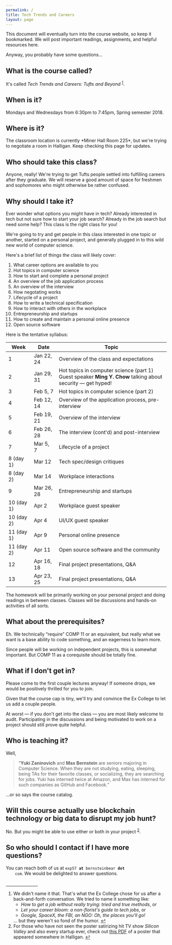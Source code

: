```yaml
---
permalink: /
title: Tech Trends and Careers
layout: page
---
```


<p>
This document will eventually turn into the course website, so keep
it bookmarked. We will post important readings, assignments, and
helpful resources here.
</p>
<p>
Anyway, you probably have some questions...
</p>

<h2>What is the course called?</h2>
<p>
It's called <i>Tech Trends and Careers: Tufts and Beyond</i>
<sup id="fnref:naming"><a href="#fn:naming" class="footnote">1</a></sup>.
</p>

<h2>When is it?</h2>
<p>
Mondays and Wednesdays from 6:30pm to 7:45pm, Spring semester 2018.
</p>

<h2>Where is it?</h2>
<p>
The classroom location is currently *Miner Hall Room 225*, but we're trying to
negotiate a room in Halligan. Keep checking this page for updates.
</p>

<h2>Who should take this class?</h2>
<p>
Anyone, really! We're trying to get Tufts people settled into fulfilling
careers after they graduate. We will reserve a good amount of space for
freshmen and sophomores who might otherwise be rather confused.
</p>

<h2>Why should I take it?</h2>
<p>
Ever wonder what options you might have in tech? Already interested in tech but
not sure how to start your job search? Already in the job search but need some
help? This class is the right class for you!
</p>
<p>
We're going to try and get people in this class interested in one topic or
another, started on a personal project, and generally plugged in to this wild
new world of computer science.
</p>
<div class="para">
    Here's a brief list of things the class will likely cover:
    <ol>
        <li>What career options are available to you</li>
        <li>Hot topics in computer science</li>
        <li>How to start and complete a personal project</li>
        <li>An overview of the job application process</li>
        <li>An overview of the interview</li>
        <li>How negotating works</li>
        <li>Lifecycle of a project</li>
        <li>How to write a technical specification</li>
        <li>How to interact with others in the workplace</li>
        <li>Entrepreneurship and startups</li>
        <li>How to create and maintain a personal online presence</li>
        <li>Open source software</li>
    </ol>

</div>
<p>
Here is the tentative syllabus:
</p>
<table id="syllabus">
    <thead>
        <tr><th>Week</th><th>Date</th><th>Topic</th></tr>
    </thead>
    <tbody>
        <tr>
            <td>1</td>
            <td>Jan 22, 24</td>
            <td>Overview of the class and expectations</td>
        </tr>
        <tr>
            <td>2</td>
            <td>Jan 29, 31</td>
            <td>
            Hot topics in computer science (part 1)
            <br />
            Guest speaker <b>Ming Y. Chow</b> talking about security &mdash;
            get hyped!
            </td>
        </tr>
        <tr>
            <td>3</td>
            <td>Feb 5, 7</td>
            <td>Hot topics in computer science (part 2)</td>
        </tr>
        <tr>
            <td>4</td>
            <td>Feb 12, 14</td>
            <td>Overview of the application process, pre-interview</td>
        </tr>
        <tr>
            <td>5</td>
            <td>Feb 19, 21</td>
            <td>Overview of the interview</td>
        </tr>
        <tr>
            <td>6</td>
            <td>Feb 26, 28</td>
            <td>The interview (cont'd) and post-interview</td>
        </tr>
        <tr>
            <td>7</td>
            <td>Mar 5, 7</td>
            <td>Lifecycle of a project</td>
        </tr>
        <tr>
            <td>8 (day 1)</td>
            <td>Mar 12</td>
            <td>Tech spec/design critiques</td>
        </tr>
        <tr>
            <td>8 (day 2)</td>
            <td>Mar 14</td>
            <td>Workplace interactions</td>
        </tr>
        <tr>
            <td>9</td>
            <td>Mar 26, 28</td>
            <td>Entrepreneurship and startups</td>
        </tr>
        <tr>
            <td>10 (day 1)</td>
            <td>Apr 2</td>
            <td>Workplace guest speaker</td>
        </tr>
        <tr>
            <td>10 (day 2)</td>
            <td>Apr 4</td>
            <td>UI/UX guest speaker</td>
        </tr>
        <tr>
            <td>11 (day 1)</td>
            <td>Apr 9</td>
            <td>Personal online presence</td>
        </tr>
        <tr>
            <td>11 (day 2)</td>
            <td>Apr 11</td>
            <td>Open source software and the community</td>
        </tr>
        <tr>
            <td>12</td>
            <td>Apr 16, 18</td>
            <td>Final project presentations, Q&amp;A</td>
        </tr>
        <tr>
            <td>13</td>
            <td>Apr 23, 25</td>
            <td>Final project presentations, Q&amp;A</td>
        </tr>
    </tbody>
</table>
<p>
The homework will be primarily working on your personal project and doing
readings in between classes. Classes will be discussions and hands-on
activities of all sorts.
</p>

<h2>What about the prerequisites?</h2>
<p>
Eh. We technically &#8220;require&#8221; COMP 11 or an equivalent, but really
what we want is a base ability to code something, and an eagerness to learn
more.
</p>
<p>
Since people will be working on independent projects, this is somewhat
important. But COMP 11 as a corequisite should be totally fine.
</p>

<h2>What if I don't get in?</h2>
<p>
Please come to the first couple lectures anyway! If someone drops, we would be
positively thrilled for you to join.
</p>
<p>
Given that the course cap is tiny, we'll try and convince the Ex College to let
us add a couple people.
</p>
<p>
At worst &mdash; if you don't get into the class &mdash; you are most likely
welcome to audit. Participating in the discussions and being motivated to work
on a project should still prove quite helpful.
</p>

<h2>Who is teaching it?</h2>
<p>
Well,
<blockquote>
    &#8220;<b>Yuki Zaninovich</b> and <b>Max Bernstein</b> are seniors majoring
    in Computer Science.  When they are not studying, eating, sleeping, being
    TAs for their favorite classes, or socializing, they are searching for
    jobs. Yuki has interned twice at Amazon, and Max has interned for such
    companies as GitHub and Facebook.&#8221;
</blockquote>
</p>
<p>
...or so says the course catalog.
</p>

<h2>Will this course actually use blockchain technology or big
    data to disrupt my job hunt?</h2>
<p>No. But you might be able to use either or both in your project
<sup id="fnref:disrupt"><a href="#fn:disrupt" class="footnote">2</a></sup>.
</p>

<h2>So who should I contact if I have more questions?</h2>
<p>
You can reach both of us at <code>exp57 <b>at</b> bernsteinbear <b>dot</b>
    com</code>.  We would be delighted to answer questions.
</p>

<br />
<hr style="max-width: 100px; margin: 0px;" />
<!-- Footnotes -->

<div class="para">
    <ol class="footnotes">
        <li id="fn:naming">
            We didn't name it that. That's what the Ex College chose for us
            after a back-and-forth conversation. We tried to name it something
            like:
            <ul>
                <li><i>How to get a job without really trying: tried and true
                        methods</i>, or</li>
                <li><i>Let your career bloom: a non-florist's guide to tech
                        jobs</i>, or</li>
                <li><i>Google, SpaceX, the FBI, an NGO: Oh, the places you’ll
                        go!</i></li>
            </ul>
            ... but they weren't so fond of the humor.
            <a href="#fnref:naming" class="reversefootnote">&#8617;</a>
        </li>
        <li id="fn:disrupt">
            For those who have not seen the poster satirizing hit TV show
            <i>Silicon Valley</i> and also every startup ever, check out
            <a href="assets/excollege-disrupt.pdf">this PDF</a> of a poster
            that appeared somewhere in Halligan.
            <a href="#fnref:disrupt" class="reversefootnote">&#8617;</a>
        </li>
    </ol>
</div>
